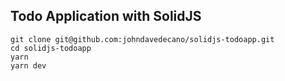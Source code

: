 ## Todo Application with SolidJS

```
git clone git@github.com:johndavedecano/solidjs-todoapp.git
cd solidjs-todoapp
yarn
yarn dev
```
